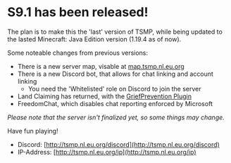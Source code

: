 # S9.1 has been released!

The plan is to make this the 'last' version of TSMP, while being updated to the lasted Minecraft: Java Edition version (1.19.4 as of now).

Some noteable changes from previous versions:

+ There is a new server map, visable at [map.tsmp.nl.eu.org](http://map.tsmp.nl.eu.org)
+ There is a new Discord bot, that allows for chat linking and account linking
  + You need the 'Whitelisted' role on Discord to join the server
+ Land Claiming has returned, with the [GriefPrevention Plugin](https://www.spigotmc.org/resources/griefprevention.1884/)
+ FreedomChat, which disables chat reporting enforced by Microsoft

*Please note that the server isn't finalized yet, so some things may change.*

Have fun playing!

+ Discord: [http://tsmp.nl.eu.org/discord](http://tsmp.nl.eu.org/discord)
+ IP-Address: [http://tsmp.nl.eu.org/ip](http://tsmp.nl.eu.org/ip)
